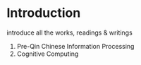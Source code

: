 # Introduction
introduce all the works, readings & writings

1. Pre-Qin Chinese Information Processing
2. Cognitive Computing
